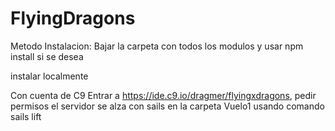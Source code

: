# FlyingDragons
Metodo Instalacion:
Bajar la carpeta con todos los modulos y usar npm install si se desea 

instalar localmente

Con cuenta de C9
Entrar a https://ide.c9.io/dragmer/flyingxdragons, pedir permisos
el servidor se alza con sails en la carpeta Vuelo1 usando comando sails lift
